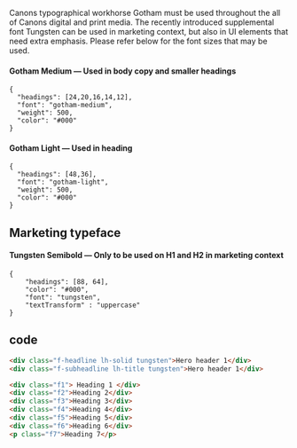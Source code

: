 Canons typographical workhorse Gotham must be used throughout the all of Canons digital and print media. The recently introduced supplemental font Tungsten can be used in marketing context, but also in UI elements that need extra emphasis. Please refer below for the font sizes that may be used.

#### Gotham Medium — Used in body copy and smaller headings
```type
{
  "headings": [24,20,16,14,12],
  "font": "gotham-medium",
  "weight": 500,
  "color": "#000"
}
```
#### Gotham Light — Used in heading
```type
{
  "headings": [48,36],
  "font": "gotham-light",
  "weight": 500,
  "color": "#000"
}
```

## Marketing typeface

#### Tungsten Semibold — Only to be used on H1 and H2 in marketing context
```type|kern,smoothen,single
{
    "headings": [88, 64],
    "color": "#000",
    "font": "tungsten",
    "textTransform" : "uppercase"
}
```


## code


```html
<div class="f-headline lh-solid tungsten">Hero header 1</div>
<div class="f-subheadline lh-title tungsten">Hero header 1</div>

<div class="f1"> Heading 1 </div>
<div class="f2">Heading 2</div>
<div class="f3">Heading 3</div>
<div class="f4">Heading 4</div>
<div class="f5">Heading 5</div>
<div class="f6">Heading 6</div>
<p class="f7">Heading 7</p>
```

